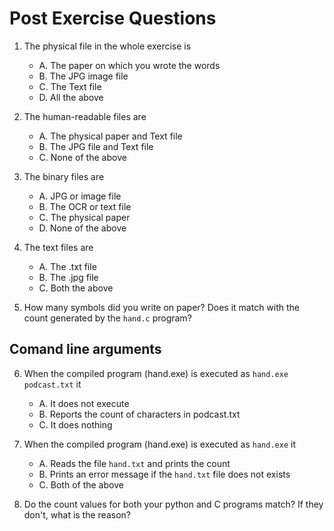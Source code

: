 # Post Exercise Questions

1. The physical file in the whole exercise is  
    - A. The paper on which you wrote the words
    - B. The JPG image file 
    - C. The Text file 
    - D. All the above

2. The human-readable files are   
    - A. The physical paper and Text file 
    - B. The JPG file and Text file 
    - C. None of the above
    
3. The binary files are 
    - A. JPG or image file 
    - B. The OCR or text file 
    - C. The physical paper 
    - D. None of the above
    
4. The text files are   
    - A. The .txt file 
    - B. The .jpg file 
    - C. Both the above 

5. How many symbols did you write on paper? 
   Does it match with the count generated 
   by the `hand.c` program? 

## Comand line arguments 
6. When the compiled program (hand.exe) is executed as 
   `hand.exe podcast.txt` it 
    - A. It does not execute
    - B. Reports the count of characters in podcast.txt 
    - C. It does nothing 

7. When the compiled program (hand.exe) is executed as 
   `hand.exe` it 
    - A. Reads the file `hand.txt` and prints the count 
    - B. Prints an error message if the `hand.txt` file does not exists
    - C. Both of the above

8. Do the count values for both your python and C programs match? 
   If they don't, what is the reason? 
